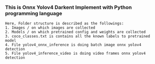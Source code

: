 ### This is Onnx Yolov4 Darkent Implement with Python programming language

```
Here, Folder structure is described as the followings:
1. Images / on which images are collected
2. Models / on which pretrained config and weights are collected
3. coco_classes.txt is contains all the known labels to pretrained model
4. File yolov4_onnx_inference is doing batch image onnx yolov4 detection
5. File yolov4_inference_video is doing video frames onnx yolov4 detection
```
